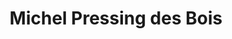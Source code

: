 ---
title: "Michel Pressing des Bois"
url: /sainte-genevieve-des-bois/michel-pressing-des-bois/
shop: blanchisserie
---